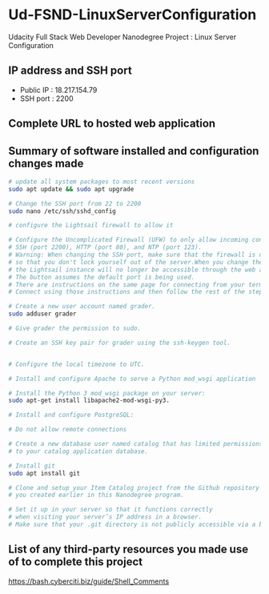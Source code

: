 # Ud-FSND-LinuxServerConfiguration
Udacity Full Stack Web Developer Nanodegree Project : Linux Server Configuration

## IP address and SSH port
* Public IP : 18.217.154.79
* SSH port : 2200

## Complete URL to hosted web application


## Summary of software installed and configuration changes made
```bash
# update all system packages to most recent versions
sudo apt update && sudo apt upgrade

# Change the SSH port from 22 to 2200
sudo nano /etc/ssh/sshd_config

# configure the Lightsail firewall to allow it

# Configure the Uncomplicated Firewall (UFW) to only allow incoming connections for 
# SSH (port 2200), HTTP (port 80), and NTP (port 123).
# Warning: When changing the SSH port, make sure that the firewall is open for port 2200 first, 
# so that you don't lock yourself out of the server.When you change the SSH port, 
# the Lightsail instance will no longer be accessible through the web app 'Connect using SSH' button. 
# The button assumes the default port is being used. 
# There are instructions on the same page for connecting from your terminal to the instance. 
# Connect using those instructions and then follow the rest of the steps.

# Create a new user account named grader.
sudo adduser grader

# Give grader the permission to sudo.

# Create an SSH key pair for grader using the ssh-keygen tool.


# Configure the local timezone to UTC.

# Install and configure Apache to serve a Python mod_wsgi application

# Install the Python 3 mod_wsgi package on your server: 
sudo apt-get install libapache2-mod-wsgi-py3.

# Install and configure PostgreSQL:

# Do not allow remote connections

# Create a new database user named catalog that has limited permissions 
# to your catalog application database.

# Install git
sudo apt install git

# Clone and setup your Item Catalog project from the Github repository 
# you created earlier in this Nanodegree program.

# Set it up in your server so that it functions correctly 
# when visiting your server’s IP address in a browser. 
# Make sure that your .git directory is not publicly accessible via a browser!
```


## List of any third-party resources you made use of to complete this project
https://bash.cyberciti.biz/guide/Shell_Comments
